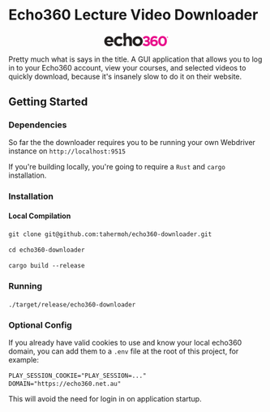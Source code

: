 # Echo360 Lecture Video Downloader
<p align="center">
    <img src="res/echo360.png" alt="Echo360 Logo" width="25%">
</p>

Pretty much what is says in the title. A GUI application that allows you to log in to your Echo360 account, view your courses, and selected videos to quickly download, because it's insanely slow to do it on their website.

## Getting Started
### Dependencies
So far the the downloader requires you to be running your own Webdriver instance on `http://localhost:9515`

If you're building locally, you're going to require a `Rust` and `cargo` installation.

### Installation
#### Local Compilation
`git clone git@github.com:tahermoh/echo360-downloader.git`

`cd echo360-downloader`

`cargo build --release`

### Running
`./target/release/echo360-downloader`

### Optional Config
If you already have valid cookies to use and know your local echo360 domain, you can add them to a `.env` file at the root of this project, for example:

```
PLAY_SESSION_COOKIE="PLAY_SESSION=..."
DOMAIN="https://echo360.net.au"
```
This will avoid the need for login in on application startup.


